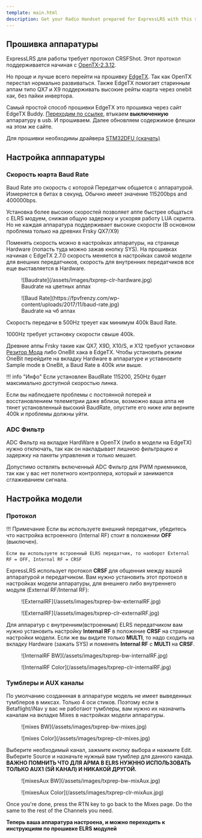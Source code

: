 ```yaml
---
template: main.html
description: Get your Radio Handset prepared for ExpressLRS with this setup guide.
---
```


## Прошивка аппаратуры

ExpressLRS для работы требует протокол CRSFShot. Этот протокол поддерживается начиная с [OpenTX-2.3.12](https://www.open-tx.org/2021/06/14/opentx-2.3.12).

Но проще и лучше всего перейти на прошивку [EdgeTX](https://github.com/EdgeTX/edgetx/releases). Так как OpenTX перестал нормально развиваться. Также EdgeTX помогает старинным аппам типо QX7 и X9 поддерживать высокие рейты юарта через onebit хак, без пайки инвертора.

Самый простой способ прошивки EdgeTX это прошивка через сайт EdgeTX Buddy.
[Переходим по ссылке](https://buddy.edgetx.org/#/flash), втыкаем __выключенную__ аппаратуру в usb. И прошиваем. Далее обновляем содержимое флешки на этом же сайте.

Для прошивки необходимы драйвера [STM32DFU (скачать)](https://github.com/expresslrs-ru/expresslrs-ru.github.io/raw/main/docs/assets/files/STM32-DFU.zip)

## Настройка апппаратуры

### Скорость юарта Baud Rate

Baud Rate это скорость с которой Передатчик общается с аппаратурой. Измеряется в битах в секунд. Обычно имеет значение 115200bps and 400000bps.

Установка более высоких скоростей позволяет аппе быстрее общаться с ELRS модуем, снижая общую задержку и ускоряя работу LUA скрипта. Но не каждая аппаратура поддерживает высокие скорости (В основном проблема только на древних Frsky QX7/X9)

Поменять скорость можно в настройках аппаратуры, на странице Hardware (попасть туда можно зажав кнопку SYS). На прошивках начиная с EdgeTX 2.7.0 скорость меняется в настройках самой модели для внешних передатчиков, скорость для внутренних передатчиков все еще выставляется в Hardware.

<figure markdown>
![Baudrate](/assets/images/txprep-clr-hardware.jpg)
<figcaption>Baudrate на цветных аппах</figcaption>
</figure>

<figure markdown>
![Baud Rate](https://fpvfrenzy.com/wp-content/uploads/2017/11/baud-rate.jpg)
<figcaption>Baudrate на чб аппах</figcaption>
</figure>

Скорость передачи в 500Hz треует как минимум 400k Baud Rate.

1000Hz требует установку скорости свыше 400k.

Древние аппы Frsky такие как QX7, X9D, X10/S, и X12 требуют установки [Резитор Мода](https://blog.seidel-philipp.de/fixed-inverter-mod-for-tbs-crossfire-and-frsky-qx7/) либо OneBit хака в EdgeTX. Чтобы установить режим OneBit перейдите на вкладку Hardware в аппаратуре и уставновите Sample mode в OneBit, а Baud Rate в 400k или выше.

!!! info "Инфо"
    Если установлен BaudRate 115200, 250Hz будет максимально доступной скоростью линка.

Если вы наблюдаете проблемы с постоянной потерей и восстановлением телеметрии даже вблизи, возможно ваша аппа не тянет установленный высокий BaudRate, опустите его ниже или верните 400k и проблемы должны уйти.

### ADC Фильтр

ADC Фильтр на вкладке HardWare в OpenTX (либо в модели на EdgeTX) нужно отключать, так как он накладывает лишнюю фильтрацию и задержку на пакеты управления и только мешает.

Допустимо оствлять включенный ADC Фильтр для PWM приемников, так как у вас нет полетного контроллера, который и занимается сглаживанием сигнала.

## Настройка модели

### Протокол

!!! Примечание
    Если вы используете внешний передатчик, убедитесь что настройка встроенного (Internal RF) стоит в положении **OFF** (выключен).

    Если вы используете встроенный ELRS передатчик, то наоборот External RF = OFF, Internal RF = CRSF

ExpressLRS использует протокол **CRSF** для общенния между вашей аппаратурой и передатчиком. Вам нужно установить этот протокол в настройках модели аппаратуры, для внешнего либо внутреннего модуля (External RF/Internal RF):

<figure markdown>
![ExternalRF](/assets/images/txprep-bw-externalRF.jpg)
</figure>

<figure markdown>
![ExternalRF](/assets/images/txprep-clr-externalRF.jpg)
</figure>

Для аппаратур с внутренним(встроенным) ELRS передатчиком вам нужно установить настройку **Internal RF** в положение **CRSF** на странице настройки модели. Если же вы видите только **MULTI**, то надо сходить на вкладку Hardware (зажать SYS) и поменять **Internal RF** c **MULTI** на **CRSF**.

<figure markdown>
![InternalRF BW](/assets/images/txprep-bw-internalRF.jpg)
</figure>

<figure markdown>
![InternalRF Color](/assets/images/txprep-clr-internalRF.jpg)
</figure>

### Тумблеры и AUX каналы

По умолчанию созданнная в аппаратуре модель не имеет выведенных тумблеров в миксах. Только 4 оси стиков. Поэтому если в Betaflight/iNav у вас не работают тумблеры, вам нужно их назначить каналам на вкладке Mixes в настройках модели аппаратуры.

<figure markdown>
![mixes BW](/assets/images/txprep-bw-mixes.jpg)
</figure>

<figure markdown>
![mixes Color](/assets/images/txprep-clr-mixes.jpg)
</figure>

Выберите необходимый канал, зажмите кнопку выбора и нажмите Edit. Выберите Source и назначьте нужный вам тумблер для данного канада.
**ВАЖНО ПОМНИТЬ ЧТО ДЛЯ АРМА В ELRS НУЖННО ИСПОЛЬЗОВАТЬ ТОЛЬКО AUX1 (5Й КАНАЛ) И НИКАКОЙ ДРУГОЙ.**

<figure markdown>
![mixesAux BW](/assets/images/txprep-bw-mixAux.jpg)
</figure>

<figure markdown>
![mixesAux Color](/assets/images/txprep-clr-mixAux.jpg)
</figure>

Once you're done, press the RTN key to go back to the Mixes page. Do the same to the rest of the Channels you need.

**Теперь ваша аппаратура настроена, и можно переходить к инструкциям по прошивке ELRS модулей**